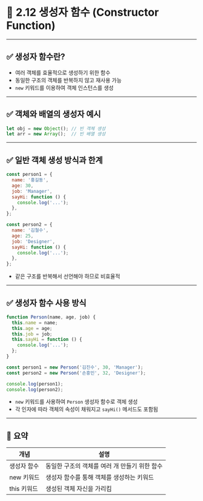 # 📘 2.12 생성자 함수 (Constructor Function)

---

## ✅ 생성자 함수란?

- 여러 객체를 효율적으로 생성하기 위한 함수
- 동일한 구조의 객체를 반복하지 않고 재사용 가능
- `new` 키워드를 이용하여 객체 인스턴스를 생성

---

## ✅ 객체와 배열의 생성자 예시

```js
let obj = new Object(); // 빈 객체 생성
let arr = new Array();  // 빈 배열 생성
```

---

## ✅ 일반 객체 생성 방식과 한계

```js
const person1 = {
  name: '홍길동',
  age: 30,
  job: 'Manager',
  sayHi: function () {
    console.log('...');
  },
};

const person2 = {
  name: '김철수',
  age: 25,
  job: 'Designer',
  sayHi: function () {
    console.log('...');
  },
};
```

- 같은 구조를 반복해서 선언해야 하므로 비효율적

---

## ✅ 생성자 함수 사용 방식

```js
function Person(name, age, job) {
  this.name = name;
  this.age = age;
  this.job = job;
  this.sayHi = function () {
    console.log('...');
  };
}

const person1 = new Person('김진수', 30, 'Manager');
const person2 = new Person('손흥민', 32, 'Designer');

console.log(person1);
console.log(person2);
```

- `new` 키워드를 사용하여 `Person` 생성자 함수로 객체 생성
- 각 인자에 따라 객체의 속성이 채워지고 `sayHi()` 메서드도 포함됨

---

## 📌 요약

| 개념           | 설명                                           |
|----------------|------------------------------------------------|
| 생성자 함수    | 동일한 구조의 객체를 여러 개 만들기 위한 함수 |
| new 키워드     | 생성자 함수를 통해 객체를 생성하는 키워드     |
| this 키워드    | 생성된 객체 자신을 가리킴                     |
